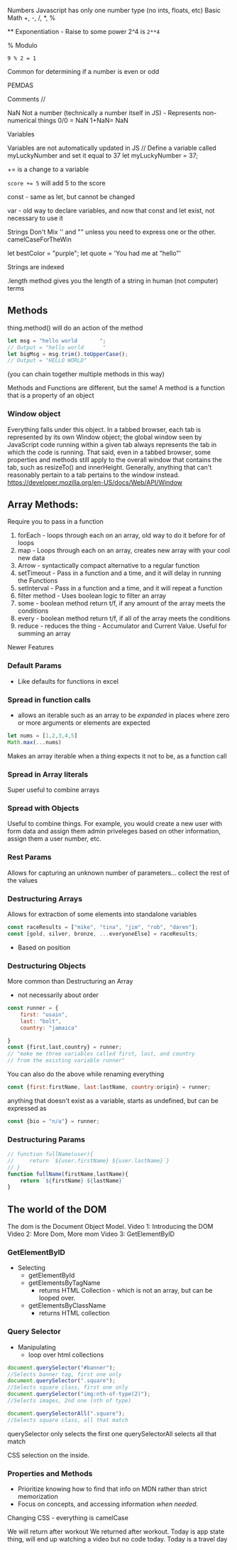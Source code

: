 Numbers
Javascript has only one number type (no ints, floats, etc)
Basic Math
+, -, /, *, %

** Exponentiation - Raise to some power
2^4 is ``2**4``

% Modulo

``9 % 2 = 1``

Common for determining if a number is even or odd

PEMDAS

Comments
//

NaN
Not a number (technically a number itself in JS) - Represents non-numerical things
0/0 = NaN
1+NaN= NaN

Variables

Variables are not automatically updated in JS
// Define a variable called myLuckyNumber and set it equal to 37
let myLuckyNumber = 37;

+= is a change to a variable 

``score += 5`` will add 5 to the score

const - same as let, but cannot be changed

var - old way to declare variables, and now that const and let exist, not necessary to use it

Strings
Don't Mix '' and "" unless you need to express one or the other.
camelCaseForTheWin

let bestColor = "purple";
let quote = 'You had me at "hello"'

Strings are indexed

.length method gives you the length of a string in human (not computer) terms

## Methods

thing.method() will do an action of the method
``` js
let msg = "hello world       ";
// Output = "hello world      "
let bigMsg = msg.trim().toUpperCase();
// Output = "HELLO WORLD"
```
(you can chain together multiple methods in this way)

Methods and Functions are different, but the same!
A method is a function that is a property of an object


### Window object 
Everything falls under this object. In a tabbed browser, each tab is represented by its own Window object; the global window seen by JavaScript code running within a given tab 
always represents the tab in which the code is running. That said, even in a tabbed browser, some properties and methods still apply to the 
overall window that contains the tab, such as resizeTo() and innerHeight. Generally, anything that can't reasonably pertain to a tab pertains 
to the window instead.
https://developer.mozilla.org/en-US/docs/Web/API/Window

## Array Methods:
Require you to pass in a function
1. forEach - loops through each on an array, old way to do it before for of loops
2. map - Loops through each on an array, creates new array with your cool new data
3. Arrow - syntactically compact alternative to a regular function
4. setTimeout - Pass in a function and a time, and it will delay in running the Functions
5. setInterval - Pass in a function and a time, and it will repeat a function
6. filter method - Uses boolean logic to filter an array
7. some - boolean method return t/f, if any amount of the array meets the conditions
8. every - boolean method return t/f, if all of the array meets the conditions
9. reduce - reduces the thing - Accumulator and Current Value. Useful for summing an array

Newer Features
### Default Params
- Like defaults for functions in excel
### Spread in function calls
- allows an iterable such as an array to be *expanded* in places where zero or more arguments or elements are expected
``` js
let nums = [1,2,3,4,5]
Math.max(...nums)
```
Makes an array iterable when a thing expects it not to be, as a function call
### Spread in Array literals
Super useful to combine arrays

### Spread with Objects
Useful to combine things. For example, you would create a new user with form data and assign them admin priveleges based on other information, assign them a user number, etc.
### Rest Params
Allows for capturing an unknown number of parameters... collect the rest of the values
### Destructuring Arrays
Allows for extraction of some elements into standalone variables
``` js
const raceResults = ["mike", "tina", "jim", "rob", "daren"];
const [gold, silver, bronze, ...everyoneElse] = raceResults;
```
- Based on position
### Destructuring Objects
More common than Destructuring an Array
- not necessarily about order
``` js
const runner = {
    first: "usain",
    last: "bolt",
    country: "jamaica"

}
const {first,last,country} = runner;
// "make me three variables called first, last, and country
// from the existing variable runner"
```
You can also do the above while renaming everything
``` js
const {first:firstName, last:lastName, country:origin} = runner;
```
anything that doesn't exist as a variable, starts as undefined, but can be expressed as 
``` js
const {bio = "n/a"} = runner;
```
### Destructuring Params

``` js
// function fullName(user){
//     return `${user.firstName} ${user.lastName}`}
// }
function fullName(firstName,lastName){
    return `${firstName} ${lastName}`
}

```
## The world of the DOM
The dom is the Document Object Model.
Video 1: Introducing the DOM
Video 2: More Dom, More mom
Video 3: GetElementByID
### GetElementByID
- Selecting
    - getElementById
    - getElementsByTagName
        - returns HTML Collection - which is not an array, but can be looped over.
    - getElementsByClassName
        - returns HTML collection


### Query Selector
- Manipulating
    - loop over html collections
``` js
document.querySelector("#banner");
//Selects banner tag, first one only
document.querySelector(".square");
//Selects square class, first one only
document.querySelector("img:nth-of-type(2)");
//Selects images, 2nd one (nth of type)

document.querySelectorAll(".square");
//Selects square class, all that match

```

querySelector only selects the first one
querySelectorAll selects all that match

CSS selection on the inside.

### Properties and Methods
- Prioritize knowing how to find that info on MDN rather than strict memorization
- Focus on concepts, and accessing information *when needed*.

Changing CSS - everything is camelCase

We will return after workout
We returned after workout.
Today is app state thing, will end up watching a video but no code today.
Today is a travel day